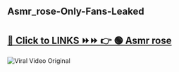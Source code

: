 
 ## Asmr_rose-Only-Fans-Leaked

# <h2><a href="https://clipsfans.com/Asmr_rose&ref=git">🔗 Click to LINKS ⏩⏩ 👉 🟢 Asmr rose </a></h2>

<a href="https://clipsfans.com/Asmr_rose&ref=git" rel="nofollow" data-target="animated-image.originalLink"><img src="https://i.ibb.co.com/xMMVF88/686577567.gif" alt="Viral Video Original" style="max-width: 100%; display: inline-block;" data-target="animated-image.originalImage"></a>

